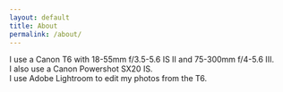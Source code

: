 ```yaml
---
layout: default
title: About
permalink: /about/
---
```

I use a Canon T6 with 18-55mm f/3.5-5.6 IS II and 75-300mm f/4-5.6 III.<br>
I also use a Canon Powershot SX20 IS.<br>
I use Adobe Lightroom to edit my photos from the T6.
